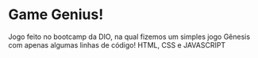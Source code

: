 # Game Genius!

Jogo feito no bootcamp da DIO, na qual fizemos um simples jogo Gênesis com apenas algumas linhas de código! HTML, CSS e JAVASCRIPT
